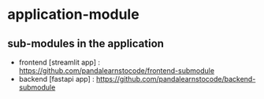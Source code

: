 # application-module

## sub-modules in the application

* frontend [streamlit app] : https://github.com/pandalearnstocode/frontend-submodule
* backend [fastapi app] : https://github.com/pandalearnstocode/backend-submodule

